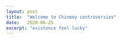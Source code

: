 ```yaml
---
layout: post
title:  "Welcome to Chinmoy controversies"
date:   2020-06-25
excerpt: "existence feel lucky"
---
```

